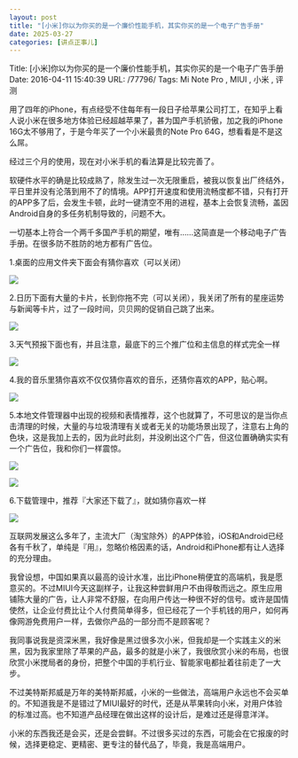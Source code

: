 ```yaml
---
layout: post
title: "[小米]你以为你买的是一个廉价性能手机，其实你买的是一个电子广告手册"
date: 2025-03-27
categories: [讲点正事儿]
---
```


Title: [小米]你以为你买的是一个廉价性能手机，其实你买的是一个电子广告手册
Date: 2016-04-11 15:40:39
URL: /77796/
Tags: Mi Note Pro , MIUI , 小米 , 评测

用了四年的iPhone，有点经受不住每年有一段日子给苹果公司打工，在知乎上看人说小米在很多地方体验已经超越苹果了，甚为国产手机骄傲，加之我的iPhone 16G太不够用了，于是今年买了一个小米最贵的Note Pro 64G，想看看是不是这么屌。

经过三个月的使用，现在对小米手机的看法算是比较完善了。

软硬件水平的确是比较成熟了，除发生过一次无限重启，被我以恢复出厂终结外，平日里并没有沦落到用不了的情境。APP打开速度和使用流畅度都不错，只有打开的APP多了后，会发生卡顿，此时一键清空不用的进程，基本上会恢复流畅，盖因Android自身的多任务机制导致的，问题不大。

一切基本上符合一个两千多国产手机的期望，唯有……这简直是一个移动电子广告手册。在很多防不胜防的地方都有广告位。

1.桌面的应用文件夹下面会有猜你喜欢（可以关闭）

![](http://img.weimao.me/2019-05-21-023010.png)

2.日历下面有大量的卡片，长到你拖不完（可以关闭），我关闭了所有的星座运势与新闻等卡片，过了一段时间，贝贝网的促销自己跳了出来。

![](http://img.weimao.me/2019-05-21-023014.png)

3.天气预报下面也有，并且注意，最底下的三个推广位和主信息的样式完全一样

![](http://img.weimao.me/2019-05-21-023015.png)

4.我的音乐里猜你喜欢不仅仅猜你喜欢的音乐，还猜你喜欢的APP，贴心啊。

![](http://img.weimao.me/2019-05-21-023018.png)

5.本地文件管理器中出现的视频和表情推荐，这个也就算了，不可思议的是当你点击清理的时候，大量的与垃圾清理有关或者无关的功能场景出现了，注意右上角的色块，这是我加上去的，因为此时此刻，并没刷出这个广告，但这位置确确实实有一个广告位，我和你们一样震惊。

![](http://img.weimao.me/2019-05-21-023020.png)

![](http://img.weimao.me/2019-05-21-023023.png)

6.下载管理中，推荐『大家还下载了』，就如猜你喜欢一样

![](http://img.weimao.me/2019-05-21-023025.png)

互联网发展这么多年了，主流大厂（淘宝除外）的APP体验，iOS和Android已经各有千秋了，单纯是『用』，忽略价格因素的话，Android和iPhone都有让人选择的充分理由。

我曾设想，中国如果真以最高的设计水准，出比iPhone稍便宜的高端机，我是愿意买的。不过MIUI今天这副样子，让我这种尝鲜用户不由得敬而远之。原生应用铺陈大量的广告，让人非常不舒服，在向用户传达一种很不好的信号。或许是国情使然，让企业付费比让个人付费简单得多，但已经花了一个手机钱的用户，如何再像网游免费用户一样，去做你产品的一部分而不是顾客呢？

我同事说我是资深米黑，我好像是黑过很多次小米，但我却是一个实践主义的米黑，因为我家里除了苹果的产品，最多的就是小米了，我很欣赏小米的布局，也很欣赏小米搅局者的身份，把整个中国的手机行业、智能家电都扯着往前走了一大步。

不过美特斯邦威是万年的美特斯邦威，小米的一些做法，高端用户永远也不会买单的。不知道我是不是错过了MIUI最好的时代，还是从苹果转向小米，对用户体验的标准过高。也不知道产品经理在做出这样的设计后，是难过还是得意洋洋。

小米的东西我还是会买，还是会尝鲜。不过很多买过的东西，可能会在它报废的时候，选择更稳定、更精密、更专注的替代品了，毕竟，我是高端用户。